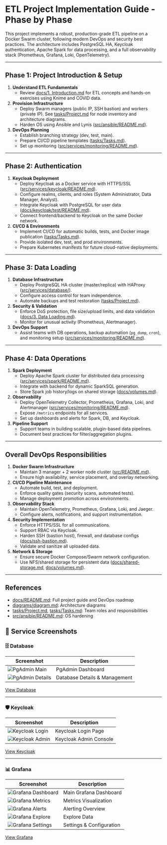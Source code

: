 # ETL Project Implementation Guide - Phase by Phase

This project implements a robust, production-grade ETL pipeline on a Docker Swarm cluster, following modern DevOps and security best practices. The architecture includes PostgreSQL HA, Keycloak authentication, Apache Spark for data processing, and a full observability stack (Prometheus, Grafana, Loki, OpenTelemetry).

---

## Phase 1: Project Introduction & Setup

1. **Understand ETL Fundamentals**  
   - Review [docs/1. Introduction.md](docs/1.%20Introduction.md) for ETL concepts and hands-on exercises using Knime and COVID data.
2. **Provision Infrastructure**  
   - Deploy Swarm managers (public IP, SSH bastion) and workers (private IP). See [tasks/Project.md](tasks/Project.md) for node inventory and architecture diagrams.
   - Harden OS using Ansible and Lynis ([src/ansible/README.md](src/ansible/README.md)).
3. **DevOps Planning**  
   - Establish branching strategy (dev, test, main).
   - Prepare CI/CD pipeline templates ([tasks/Tasks.md](tasks/Tasks.md)).
   - Set up monitoring ([src/services/monitoring/README.md](src/services/monitoring/README.md)).

---

## Phase 2: Authentication

1. **Keycloak Deployment**  
   - Deploy Keycloak as a Docker service with HTTPS/SSL ([src/services/keycloak/README.md](src/services/keycloak/README.md)).
   - Configure realms, clients, and roles (System Administrator, Data Manager, Analyst).
   - Integrate Keycloak with PostgreSQL for user data ([docs/keycloak/test/README.md](docs/keycloak/test/README.md)).
   - Connect frontend/backend to Keycloak on the same Docker network.
2. **CI/CD & Environments**  
   - Implement CI/CD for automatic builds, tests, and Docker image publication ([tasks/Tasks.md](tasks/Tasks.md)).
   - Provide isolated dev, test, and prod environments.
   - Prepare Kubernetes manifests for future cloud-native deployments.

---

## Phase 3: Data Loading

1. **Database Infrastructure**  
   - Deploy PostgreSQL HA cluster (master/replica) with HAProxy ([src/services/database/](src/services/database/)).
   - Configure access control for team independence.
   - Automate backups and test restoration ([tasks/Project.md](tasks/Project.md)).
2. **Security & Validation**  
   - Enforce DoS protection, file size/upload limits, and data validation ([docs/3. Data Loading.md](docs/3.%20Data%20Loading.md)).
   - Monitor for unusual activity (Prometheus, Alertmanager).
3. **DevOps Support**  
   - Assist teams with DB operations, backup automation (`pg_dump`, `cron`), and monitoring setup ([src/services/monitoring/README.md](src/services/monitoring/README.md)).

---

## Phase 4: Data Operations

1. **Spark Deployment**  
   - Deploy Apache Spark cluster for distributed data processing ([src/services/spark/README.md](src/services/spark/README.md)).
   - Integrate with backend for dynamic SparkSQL generation.
   - Store Spark job history/logs on shared storage ([docs/volumes.md](docs/volumes.md)).
2. **Observability**  
   - Deploy OpenTelemetry Collector, Prometheus, Grafana, Loki, and Alertmanager ([src/services/monitoring/README.md](src/services/monitoring/README.md)).
   - Expose `/metrics` endpoints for all services.
   - Set up dashboards and alerts for Spark, DB, and Keycloak.
3. **Pipeline Support**  
   - Support teams in building scalable, plugin-based data pipelines.
   - Document best practices for filter/aggregation plugins.

---

## Overall DevOps Responsibilities

1. **Docker Swarm Infrastructure**  
   - Maintain 3 manager + 2 worker node cluster ([src/README.md](src/README.md)).
   - Ensure high availability, service placement, and overlay networking.
2. **CI/CD Pipeline Maintenance**  
   - Automate build, test, and deployment.
   - Enforce quality gates (security scans, automated tests).
   - Manage deployment promotion across environments.
3. **Observability Stack**  
   - Maintain OpenTelemetry, Prometheus, Grafana, Loki, and Jaeger.
   - Configure alerts, notifications, and support instrumentation.
4. **Security Implementation**  
   - Enforce HTTPS/SSL for all communications.
   - Support RBAC via Keycloak.
   - Harden SSH (bastion host), firewall, and database configs ([docs/ssh-bastion.md](docs/ssh-bastion.md)).
   - Validate and sanitize all uploaded data.
5. **Network & Storage**  
   - Ensure secure Docker Compose/Swarm network configuration.
   - Use NFS/shared storage for persistent data ([docs/shared-storage.md](docs/shared-storage.md), [docs/volumes.md](docs/volumes.md)).

---

## References

- [docs/README.md](docs/README.md): Full project guide and DevOps roadmap
- [diagrams/diagram.md](diagrams/diagram.md): Architecture diagrams
- [tasks/Project.md](tasks/Project.md), [tasks/Tasks.md](tasks/Tasks.md): Team roles and responsibilities
- [src/ansible/README.md](src/ansible/README.md): OS hardening

## 📸 Service Screenshots

### 🗄️ Database

| Screenshot | Description |
|------------|-------------|
| ![PgAdmin Main](images/screenshots/pgadmin.png)   | PgAdmin Dashboard |
| ![PgAdmin Details](images/screenshots/pgadmin1.png) | Database Details & Management |

[View Database](https://database.dani-docker.ir)

---

### 🛡️ Keycloak

| Screenshot | Description |
|------------|-------------|
| ![Keycloak Login](images/screenshots/keycloak.png)   | Keycloak Login Page |
| ![Keycloak Admin](images/screenshots/keycloak1.png)  | Keycloak Admin Console |

[View Keycloak](https://auth.dani-docker.ir)

---

### 📊 Grafana

| Screenshot | Description |
|------------|-------------|
| ![Grafana Dashboard](images/screenshots/grafana.png)   | Main Grafana Dashboard |
| ![Grafana Metrics](images/screenshots/grafana1.png)    | Metrics Visualization |
| ![Grafana Alerts](images/screenshots/grafana2.png)     | Alerting Overview |
| ![Grafana Explore](images/screenshots/grafana3.png)    | Explore Data |
| ![Grafana Settings](images/screenshots/grafana4.png)   | Settings & Configuration |

[View Grafana](https://grafana.dani-docker.ir)
